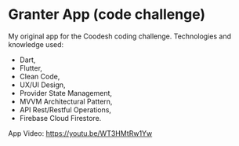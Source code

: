 # Granter App (code challenge)

My original app for the Coodesh coding challenge. Technologies and knowledge used:
* Dart,
* Flutter,
* Clean Code,
* UX/UI Design,
* Provider State Management,
* MVVM Architectural Pattern,
* API Rest/Restful Operations,
* Firebase Cloud Firestore.

App Video: https://youtu.be/WT3HMtRw1Yw
